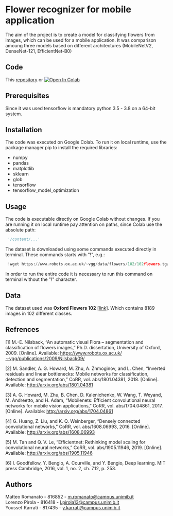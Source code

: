# Flower recognizer for mobile application

The aim of the project is to create a model for classifying flowers from images, which can be used for a mobile application. It was comparison amoung three models based on different architectures (MobileNetV2, DenseNet-121, EfficientNet-B0)
## Code
This [repository](https://github.com/lpirola13/flower_recognizer) or [![Open In Colab](https://colab.research.google.com/assets/colab-badge.svg)](https://colab.research.google.com/drive/1I9SpRPgjiCLpr2k7_Y2LS8iCGJlHYWw8?usp=sharing)
## Prerequisites
Since it was used tensorflow is mandatory python 3.5 - 3.8 on a 64-bit system.

## Installation
The code was executed on Google Colab. To run it on local runtime, use the package manager pip to install the required libraries: 
* numpy
* pandas
* matplotlib
* sklearn
* glob
* tensorflow
* tensorflow_model_optimization

## Usage
The code is executable directly on Google Colab without changes. If you are running it on local runtime pay attention on paths, since Colab use the absolute path: 
```python
 '/content/...'
```
The dataset is downloaded using some commands executed directly in terminal. These commands starts with "!", e.g.:
```python
 !wget https://www.robots.ox.ac.uk/~vgg/data/flowers/102/102flowers.tgz
```
In order to run the entire code it is necessary to run this command on terminal without the "!" character.
## Data
The dataset used was **Oxford Flowers 102** [[link]](https://www.robots.ox.ac.uk/~vgg/data/flowers/102/).
Which contains 8189 images in 102 different classes.

## Refrences
[1] M.-E. Nilsback, “An automatic visual Flora – segmentation and classification of flowers images,” Ph.D. dissertation, University of Oxford, 2009. [Online]. Available: https://www.robots.ox.ac.uk/∼vgg/publications/2009/Nilsback09/

[2] M. Sandler, A. G. Howard, M. Zhu, A. Zhmoginov, and L. Chen, “Inverted residuals and linear bottlenecks: Mobile networks for classification, detection and segmentation,” CoRR, vol. abs/1801.04381, 2018. [Online]. Available: http://arxiv.org/abs/1801.04381

[3] A. G. Howard, M. Zhu, B. Chen, D. Kalenichenko, W. Wang, T. Weyand, M. Andreetto, and H. Adam, “Mobilenets: Efficient convolutional neural networks for mobile vision applications,” CoRR, vol. abs/1704.04861, 2017. [Online]. Available: http://arxiv.org/abs/1704.04861

[4] G. Huang, Z. Liu, and K. Q. Weinberger, “Densely connected convolutional networks,” CoRR, vol. abs/1608.06993, 2016. [Online]. Available: http://arxiv.org/abs/1608.06993

[5] M. Tan and Q. V. Le, “Efficientnet: Rethinking model scaling for convolutional neural networks,” CoRR, vol. abs/1905.11946, 2019. [Online]. Available: http://arxiv.org/abs/1905.11946

[6] I. Goodfellow, Y. Bengio, A. Courville, and Y. Bengio, Deep learning. MIT press Cambridge, 2016, vol. 1, no. 2, ch. 7.12, p. 253.


## Authors
Matteo Romanato - 816852 - m.romanato@campus.unimib.it\
Lorenzo Pirola - 816418 - l.pirola13@campus.unimib.it   
Youssef Karrati - 817435 - y.karrati@campus.unimib.it   
